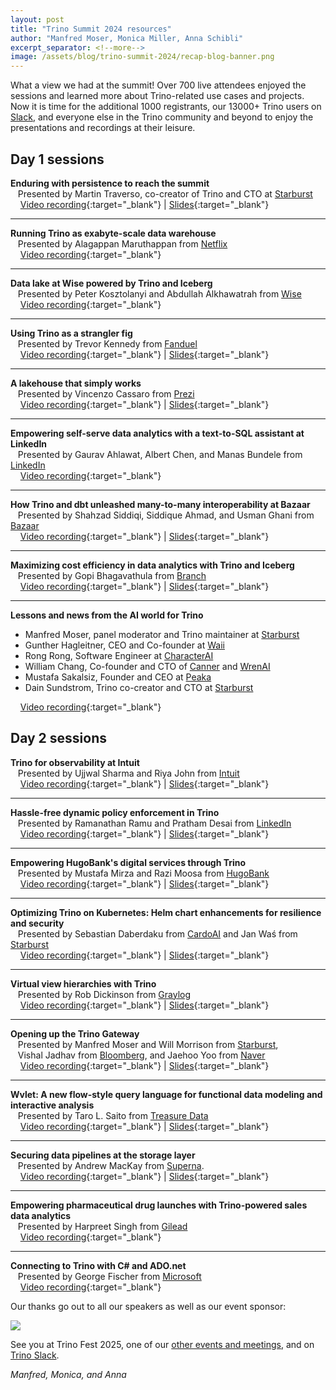 ```yaml
---
layout: post
title: "Trino Summit 2024 resources"
author: "Manfred Moser, Monica Miller, Anna Schibli"
excerpt_separator: <!--more-->
image: /assets/blog/trino-summit-2024/recap-blog-banner.png
---
```


What a view we had at the summit! Over 700 live attendees enjoyed the sessions
and learned more about Trino-related use cases and projects. Now it is time for
the additional 1000 registrants, our 13000+ Trino users on
[Slack]({{site.baseurl}}/slack.html), and everyone else in the Trino community
and beyond to enjoy the presentations and recordings at their leisure.

<!--more-->

## Day 1 sessions

**Enduring with persistence to reach the summit**
<br>&nbsp;&nbsp;&nbsp;Presented by Martin Traverso, co-creator of Trino and CTO at [Starburst]({{site.baseurl}}/users.html#starburst)
<br>&nbsp;&nbsp;&nbsp;<i class="fab fa-youtube" style="color: red;"></i> [Video recording](https://youtu.be/wmR6kzOCo-I){:target="_blank"}
| [Slides]({{site.url}}/assets/blog/trino-summit-2024/trino-summit-2024-keynote.pdf){:target="_blank"}

---

**Running Trino as exabyte-scale data warehouse**
<br>&nbsp;&nbsp;&nbsp;Presented by Alagappan Maruthappan from [Netflix]({{site.baseurl}}/users.html#netflix)
<br>&nbsp;&nbsp;&nbsp;<i class="fab fa-youtube" style="color: red;"></i> [Video recording](https://youtu.be/WuUS73QPuZE){:target="_blank"}

---

**Data lake at Wise powered by Trino and Iceberg**
<br>&nbsp;&nbsp;&nbsp;Presented by Peter Kosztolanyi and Abdullah Alkhawatrah from [Wise](https://wise.com)
<br>&nbsp;&nbsp;&nbsp;<i class="fab fa-youtube" style="color: red;"></i> [Video recording](https://youtu.be/K5RmYtbeXAc){:target="_blank"}

---

**Using Trino as a strangler fig**
<br>&nbsp;&nbsp;&nbsp;Presented by Trevor Kennedy from [Fanduel](https://www.fanduel.com/)
<br>&nbsp;&nbsp;&nbsp;<i class="fab fa-youtube" style="color: red;"></i> [Video recording](https://youtu.be/cVA5IPWdHRs){:target="_blank"}
| [Slides]({{site.url}}/assets/blog/trino-summit-2024/trino-summit-2024-fanduel.pdf){:target="_blank"}

---

**A lakehouse that simply works**
<br>&nbsp;&nbsp;&nbsp;Presented by Vincenzo Cassaro from [Prezi](https://prezi.com/) 
<br>&nbsp;&nbsp;&nbsp;<i class="fab fa-youtube" style="color: red;"></i> [Video recording](https://youtu.be/6xdPRqpA8FA){:target="_blank"}
| [Slides]({{site.url}}/assets/blog/trino-summit-2024/trino-summit-2024-prezi.pdf){:target="_blank"}

---

**Empowering self-serve data analytics with a text-to-SQL assistant at LinkedIn** 
<br>&nbsp;&nbsp;&nbsp;Presented by Gaurav Ahlawat, Albert Chen, and Manas Bundele from
[LinkedIn]({{site.baseurl}}/users.html#linkedin)
<br>&nbsp;&nbsp;&nbsp;<i class="fab fa-youtube" style="color: red;"></i> [Video recording](https://youtu.be/rl4GLNEVkjo){:target="_blank"}

---

**How Trino and dbt unleashed many-to-many interoperability at Bazaar**
<br>&nbsp;&nbsp;&nbsp;Presented by Shahzad Siddiqi, Siddique Ahmad, and Usman Ghani from
  [Bazaar]({{site.baseurl}}/users.html#bazaar_technologies)
<br>&nbsp;&nbsp;&nbsp;<i class="fab fa-youtube" style="color: red;"></i> [Video recording](https://youtu.be/G9jafHdH8FY){:target="_blank"}
| [Slides]({{site.url}}/assets/blog/trino-summit-2024/trino-summit-2024-bazaar.pdf){:target="_blank"}

---

**Maximizing cost efficiency in data analytics with Trino and Iceberg**
<br>&nbsp;&nbsp;&nbsp;Presented by Gopi Bhagavathula from [Branch](https://www.branch.io/)
<br>&nbsp;&nbsp;&nbsp;<i class="fab fa-youtube" style="color: red;"></i> [Video recording](https://youtu.be/Yaz7fwvOPdY){:target="_blank"}
| [Slides]({{site.url}}/assets/blog/trino-summit-2024/trino-summit-2024-branch.pdf){:target="_blank"}

---

**Lessons and news from the AI world for Trino**

* Manfred Moser, panel moderator and Trino maintainer at [Starburst]({{site.baseurl}}/users.html#starburst)
* Gunther Hagleitner, CEO and Co-founder at [Waii](https://waii.ai/)
* Rong Rong, Software Engineer at [CharacterAI](https://character.ai/)
* William Chang, Co-founder and CTO of [Canner]({{site.baseurl}}/users.html#canner) and
  [WrenAI]({{site.baseurl}}/ecosystem/client-application.html#wren-ai)
* Mustafa Sakalsiz, Founder and CEO at [Peaka]({{site.baseurl}}/users.html#peaka)
* Dain Sundstrom, Trino co-creator and CTO at [Starburst]({{site.baseurl}}/users.html#starburst)

&nbsp;&nbsp;&nbsp;<i class="fab fa-youtube" style="color: red;"></i> [Video recording](https://youtu.be/gobl6PhIWeE){:target="_blank"}

## Day 2 sessions

**Trino for observability at Intuit** 
<br>&nbsp;&nbsp;&nbsp;Presented by Ujjwal Sharma and Riya John from [Intuit](https://www.intuit.com/)
<br>&nbsp;&nbsp;&nbsp;<i class="fab fa-youtube" style="color: red;"></i> [Video recording](https://youtu.be/47dMrURt7us){:target="_blank"}
| [Slides]({{site.url}}/assets/blog/trino-summit-2024/trino-summit-2024-intuit.pdf){:target="_blank"}

---

**Hassle-free dynamic policy enforcement in Trino**
<br>&nbsp;&nbsp;&nbsp;Presented by Ramanathan Ramu and Pratham Desai from [LinkedIn]({{site.baseurl}}/users.html#linkedin)
<br>&nbsp;&nbsp;&nbsp;<i class="fab fa-youtube" style="color: red;"></i> [Video recording](https://youtu.be/GAudNEmbvsc){:target="_blank"}
| [Slides]({{site.url}}/assets/blog/trino-summit-2024/trino-summit-2024-linkedin-policy.pdf){:target="_blank"}

---

**Empowering HugoBank's digital services through Trino**
<br>&nbsp;&nbsp;&nbsp;Presented by Mustafa Mirza and Razi Moosa from [HugoBank](https://www.hugobank.com.pk)
<br>&nbsp;&nbsp;&nbsp;<i class="fab fa-youtube" style="color: red;"></i> [Video recording](https://youtu.be/51JVd25behQ){:target="_blank"}
| [Slides]({{site.url}}/assets/blog/trino-summit-2024/trino-summit-2024-hugobank.pdf){:target="_blank"}

---

**Optimizing Trino on Kubernetes: Helm chart enhancements for resilience and security** 
<br>&nbsp;&nbsp;&nbsp;Presented by Sebastian Daberdaku from [CardoAI](https://cardoai.com) and
Jan Waś from [Starburst]({{site.baseurl}}/users.html#starburst)
<br>&nbsp;&nbsp;&nbsp;<i class="fab fa-youtube" style="color: red;"></i> [Video recording](https://youtu.be/MGuOf45cGwA){:target="_blank"}
| [Slides]({{site.url}}/assets/blog/trino-summit-2024/trino-summit-2024-cardoai.pdf){:target="_blank"}

---

**Virtual view hierarchies with Trino**
<br>&nbsp;&nbsp;&nbsp;Presented by Rob Dickinson from [Graylog](https://graylog.org/)
<br>&nbsp;&nbsp;&nbsp;<i class="fab fa-youtube" style="color: red;"></i> [Video recording](https://youtu.be/z8eh_3vBpvg){:target="_blank"}
| [Slides]({{site.url}}/assets/blog/trino-summit-2024/trino-summit-2024-graylog.pdf){:target="_blank"}

---

**Opening up the Trino Gateway**
<br>&nbsp;&nbsp;&nbsp;Presented by Manfred Moser and Will Morrison from [Starburst]({{site.baseurl}}/users.html#starburst), 
<br>&nbsp;&nbsp;&nbsp;Vishal Jadhav from [Bloomberg](https://www.bloomberg.com/company/values/tech-at-bloomberg/), and Jaehoo Yoo from [Naver]({{site.baseurl}}/users.html#naver)
<br>&nbsp;&nbsp;&nbsp;<i class="fab fa-youtube" style="color: red;"></i> [Video recording](https://youtu.be/MiQEngRJk8g){:target="_blank"}
| [Slides]({{site.url}}/assets/blog/trino-summit-2024/trino-summit-2024-trino-gateway.pdf){:target="_blank"}

---

**Wvlet: A new flow-style query language for functional data modeling and interactive analysis**
<br>&nbsp;&nbsp;&nbsp;Presented by Taro L. Saito from [Treasure Data]({{site.baseurl}}/users.html#treasuredata)
<br>&nbsp;&nbsp;&nbsp;<i class="fab fa-youtube" style="color: red;"></i> [Video recording](https://youtu.be/ot7z7J6h9rM){:target="_blank"}
| [Slides]({{site.url}}/assets/blog/trino-summit-2024/trino-summit-2024-wvlet.pdf){:target="_blank"}

---
**Securing data pipelines at the storage layer**
<br>&nbsp;&nbsp;&nbsp;Presented by Andrew MacKay from [Superna](https://superna.io/).
<br>&nbsp;&nbsp;&nbsp;<i class="fab fa-youtube" style="color: red;"></i> [Video recording](https://youtu.be/Lxr4Rzn27cw){:target="_blank"}
| [Slides]({{site.url}}/assets/blog/trino-summit-2024/trino-summit-2024-superna.pdf){:target="_blank"}

---
**Empowering pharmaceutical drug launches with Trino-powered sales data analytics**
<br>&nbsp;&nbsp;&nbsp;Presented by Harpreet Singh from [Gilead](https://www.gilead.com/)
<br>&nbsp;&nbsp;&nbsp;<i class="fab fa-youtube" style="color: red;"></i> [Video recording](https://youtu.be/ELsBGx1Sv3o){:target="_blank"}

---
**Connecting to Trino with C# and ADO.net** 
<br>&nbsp;&nbsp;&nbsp;Presented by George Fischer from [Microsoft](https://www.microsoft.com)
<br>&nbsp;&nbsp;&nbsp;<i class="fab fa-youtube" style="color: red;"></i> [Video recording](https://youtu.be/x2rF6IEjFK0){:target="_blank"}

Our thanks go out to all our speakers as well as our event sponsor:
  
<a href="{{site.baseurl}}/users.html#starburst">
<img src="{{site.baseurl}}/assets/images/logos/starburst.png">
</a>
  
See you at Trino Fest 2025, one of our [other events and
meetings]({{site.baseurl}}/community.html#events), and on [Trino
Slack]({{site.baseurl}}/slack.html).

*Manfred, Monica, and Anna*
